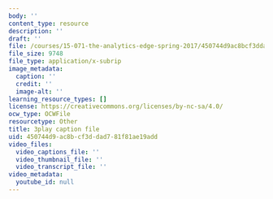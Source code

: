 ```yaml
---
body: ''
content_type: resource
description: ''
draft: ''
file: /courses/15-071-the-analytics-edge-spring-2017/450744d9ac8bcf3ddad781f81ae19add_En0xvjBnmfU.srt
file_size: 9748
file_type: application/x-subrip
image_metadata:
  caption: ''
  credit: ''
  image-alt: ''
learning_resource_types: []
license: https://creativecommons.org/licenses/by-nc-sa/4.0/
ocw_type: OCWFile
resourcetype: Other
title: 3play caption file
uid: 450744d9-ac8b-cf3d-dad7-81f81ae19add
video_files:
  video_captions_file: ''
  video_thumbnail_file: ''
  video_transcript_file: ''
video_metadata:
  youtube_id: null
---
```

